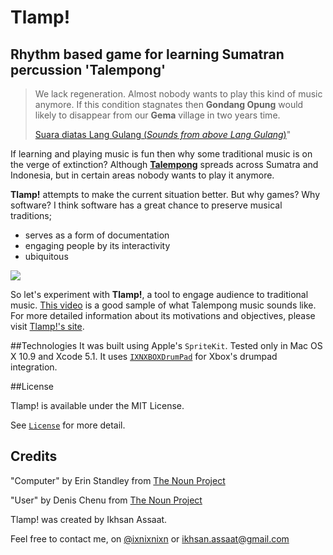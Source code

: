 Tlamp!
======

## Rhythm based game for learning Sumatran percussion 'Talempong'

> We lack regeneration. Almost nobody wants to play this kind of music anymore. If this condition stagnates then **Gondang Opung** would likely to disappear from our **Gema** village in two years time.
>
>
>[Suara diatas Lang Gulang (*Sounds from above Lang Gulang*)](https://vimeo.com/53866898)" 

If learning and playing music is fun then why some traditional music is on the verge of extinction? Although [**Talempong**](http://en.wikipedia.org/wiki/Talempong) spreads across Sumatra and Indonesia, but in certain areas nobody wants to play it anymore. 

**Tlamp!** attempts to make the current situation better. But why games? Why software? I think software has a great chance to preserve musical traditions;

- serves as a form of documentation
- engaging people by its interactivity
- ubiquitous

![](http://tlamp.ikhsan.me/assets/tlamp.png)

So let's experiment with **Tlamp!**, a tool to engage audience to traditional music. [This video](http://youtu.be/VEmX-1_DQPA) is a good sample of what Talempong music sounds like. For more detailed information about its motivations and objectives, please visit [Tlamp!'s site](http://tlamp.ikhsan.me).

##Technologies
It was built using Apple's `SpriteKit`. Tested only in Mac OS X 10.9 and Xcode 5.1. It uses [`IXNXBOXDrumPad`](https://github.com/ixnixnixn/IXNXBOXDrumpad) for Xbox's drumpad integration.

##License

Tlamp! is available under the MIT License.

See [`License`](https://github.com/ixnixnixn/) for more detail.

## Credits

"Computer" by Erin Standley from [The Noun Project](http://thenounproject.com)

"User" by Denis Chenu from [The Noun Project](http://thenounproject.com)


Tlamp! was created by Ikhsan Assaat. 

Feel free to contact me, on [@ixnixnixn](http://twitter.com/ixnixnixn) or [ikhsan.assaat@gmail.com](mailto:ikhsan.assaat@gmail.com)
